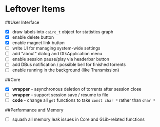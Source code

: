 Leftover Items
==============

##User Interface
- [X] draw labels into `cairo_t` object for statistics graph
- [X] enable delete button
- [X] enable magnet link button
- [ ] write UI for managing system-wide settings
- [ ] add "about" dialog and GtkApplication menu
- [ ] enable session pause/play via headerbar button
- [ ] add DBus notification / possible bell for finished torrents
- [ ] enable running in the background (like Transmission)

##Core
- [X] **wrapper** - asynchronous deletion of torrents after session close
- [ ] **wrapper** - support session save / resume to file
- [ ] **code** - change all `get` functions to take `const char *` rather than `char *`

##Performance and Memory
- [ ] squash all memory leak issues in Core and GLib-related functions
